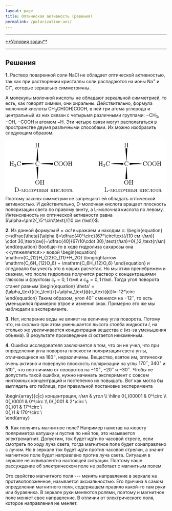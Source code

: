 ```yaml
---
layout: page
title: Оптическая активность (решения)
permalink: /polarization-ans/
---
```


<hr> 
<a href="/polarization">**Условия задач**</a>
<hr> 


## Решения

**1.** Раствор поваренной соли $\mathrm{NaCl}$ не обладает оптической активностью, так как при растворении кристаллы соли распадаются на ионы $\mathrm{Na}^+$ и $\mathrm{Cl}^-$, которые зеркально симметричны.

А молекулы молочной кислоты не обладают зеркальной симметрией, то есть, как говорят химики, они хиральны. Действительно, формула молочной кислоты $\mathrm{CH_3CH(OH)COOH}$, в ней три атома углерода и центральный из них связан с четырьмя различными группами: $-\mathrm{CH_3}$, $-\mathrm{OH}$, $-\mathrm{COOH}$ и атомом $-\mathrm{H}$. Эти четыре связи могут располагаться в пространстве двумя различными способами. Их можно изобразить следующим образом.
<center><img src="/images/polarization-ans-1.png" width="600"/></center>
Поэтому законы симметрии не запрещают ей обладать оптической активностью. И действительно, D-молочная кислота вращает плоскость поляризации света по правому винту, а L-молочная кислота по левому. Интенсивность их оптической активности равна $\alpha=\pm2{,}5^\circ\text{/(10 см г/мл)}$.


**2.** Из данной формулы $\theta=\alpha cl$ выражаем и находим $c$:
\begin{equation}
c=\dfrac{\theta}{\alpha l}=\dfrac{40^\circ}{67^\circ\text{/(10 см г/мл)} \cdot 30\,\text{см}}=\dfrac{40}{67/10\cdot 30}\,\text{г/мл}=0{,}2\,\text{г/мл}
\end{equation}
Вообще-то в ходе гидролиза сахарозы она <<утяжеляется>> водой
\begin{equation}
\mathrm{C_{12}H_{22}O_{11}+H_2O} \longrightarrow \mathrm{C_6H_{12}O_6} + \mathrm{C_6H_{12}O_6}
\end{equation}
и следовало бы учесть это в наших расчетах. Но мы этим пренебрежем и скажем, что после гидролиза получится раствор с концентрациями глюкозы и фруктозы $c_\text{г}=0{,}1\,\text{г/мл}$ и $c_\text{ф}=0{,}1\,\text{г/мл}$. Тогда угол поворота станет равным
\begin{equation}
\theta' = (\alpha_\text{г}c_\text{г}+\alpha_\text{ф}c_\text{ф})l=-12^\circ
\end{equation}
Таким образом, угол $40^\circ$ сменился на $-12^\circ$, то есть уменьшился примерно втрое и изменил знак. Примерно это же мы наблюдали в эксперименте.


**3.** Нет, испарение воды не влияет на величину угла поворота. Потому что, на сколько при этом уменьшается высота столба жидкости $l$, на столько же увеличивается концентрация вещества $c$ (из-за уменьшения объема). В результате произведение $cl$ остается неизменным.


**4.** Ошибка исследователя заключается в том, что он не учел, что при определении угла поворота плоскости поляризации света углы, отличающиеся на $180^\circ$, неразличимы. Вещество, взятое им, оптически очень активно и повернуло плоскость поляризации на углы $170^\circ$, $340^\circ$ и $510^\circ$, что неотличимо от поворотов на $-10^\circ$, $-20^\circ$ и $-30^\circ$. Чтобы не допустить такой ошибки, нужно начинать эксперимент с совсем ничтожных концентраций и постепенно их повышать. Вот как могла бы выглядеть его таблица, при правильной постановке эксперимента

\begin{array}{c|c}
	концентрация, г/мл & угол \\\ 
	\hline
	0{,}00001 & 0^\circ \\\ 
	0{,}0001 & 0^\circ \\\ 
	0{,}001 & 2^\circ \\\
	0{,}01 & 17^\circ \\\
	0{,}1 & 170^\circ \\\
\end{array} 	



**5.** Как получить магнитное поле? Например намотав на кювету поляриметра катушку и пустив по ней ток, это называется электромагнит. Допустим, ток будет идти по часовой стреле, если смотреть по ходу луча света, тогда магнитное поле будет сонаправлено с лучом. Но в зеркале ток будет идти против часовой стрелки, а значит магнитное поле будет направлено против луча света. Ситуация в зеркале не эквивалентна настоящей ситуации. Поэтому наше рассуждение об электрическом поле не работает с магнитным полем.

Это свойство магнитного поля --- менять направление в зеркале на противоположенное, называется аксиальностью. Его причина в самом определении магнитного поля, содержащем правило какой-то там руки или буравчика. В зеркале руки меняются ролями, поэтому и магнитное поле меняет свое направление. В отличии от электрического поля, которое направления не меняет.
